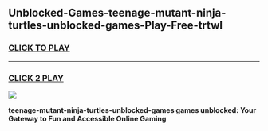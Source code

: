 
## Unblocked-Games-teenage-mutant-ninja-turtles-unblocked-games-Play-Free-trtwl
<h3>
<a href="https://premium76.site?title=teenage-mutant-ninja-turtles-unblocked-games&ref=18A1">CLICK TO PLAY</a></h3>
<hr>

<h3>
<a href="https://premium76.site?title=teenage-mutant-ninja-turtles-unblocked-games&ref=18A1">CLICK 2 PLAY</a>
  
</h3>

<a href="https://premium76.site?title=teenage-mutant-ninja-turtles-unblocked-games&ref=18A1"><img src="https://clearcache.store/games.png"></a>


**teenage-mutant-ninja-turtles-unblocked-games games unblocked: Your Gateway to Fun and Accessible Online Gaming**

